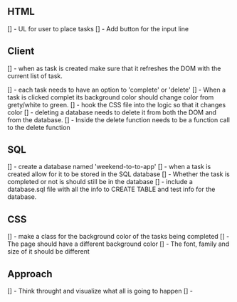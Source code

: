 ## HTML
[] - UL for user to place tasks
[] - Add button for the input line

## Client
[] - when as task is created make sure that it refreshes the DOM with the current list of task.

[] - each task needs to have an option to 'complete' or 'delete'
[] - When a task is clicked complet its background color should change color from grety/white to green. 
    [] - hook the CSS file into the logic so that it changes color 
[] - deleting a database needs to delete it from both the DOM and from the database. 
    [] - Inside the delete function needs to be a function call to the delete function

## SQL 
[] - create a database named 'weekend-to-to-app'
[] - when a task is created allow for it to be stored in the SQL database
[] - Whether the task is completed or not is should still be in the database
[] - include a database.sql file with all the info to CREATE TABLE and test info for the database.



## CSS
[] - make a class for the background color of the tasks being completed 
[] - The page should have a different background color
[] - The font, family and size of it should be different

## Approach
[] - Think throught and visualize what all is going to happen 
[] - 